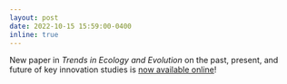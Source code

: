 ```yaml
---
layout: post
date: 2022-10-15 15:59:00-0400
inline: true
---
```


New paper in *Trends in Ecology and Evolution* on the past, present, and future of key innovation studies is <a href= "https://www.cell.com/trends/ecology-evolution/fulltext/S0169-5347(22)00225-7">now available online</a>!
